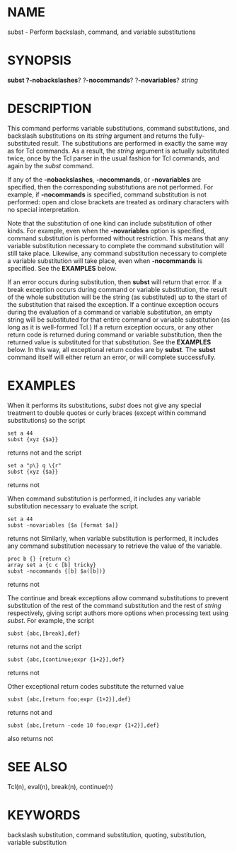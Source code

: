 # NAME

subst - Perform backslash, command, and variable substitutions

# SYNOPSIS

**subst **?**-nobackslashes**? ?**-nocommands**? ?**-novariables**?
*string*

# DESCRIPTION

This command performs variable substitutions, command substitutions, and
backslash substitutions on its *string* argument and returns the
fully-substituted result. The substitutions are performed in exactly the
same way as for Tcl commands. As a result, the *string* argument is
actually substituted twice, once by the Tcl parser in the usual fashion
for Tcl commands, and again by the *subst* command.

If any of the **-nobackslashes**, **-nocommands**, or **-novariables**
are specified, then the corresponding substitutions are not performed.
For example, if **-nocommands** is specified, command substitution is
not performed: open and close brackets are treated as ordinary
characters with no special interpretation.

Note that the substitution of one kind can include substitution of other
kinds. For example, even when the **-novariables** option is specified,
command substitution is performed without restriction. This means that
any variable substitution necessary to complete the command substitution
will still take place. Likewise, any command substitution necessary to
complete a variable substitution will take place, even when
**-nocommands** is specified. See the **EXAMPLES** below.

If an error occurs during substitution, then **subst** will return that
error. If a break exception occurs during command or variable
substitution, the result of the whole substitution will be the string
(as substituted) up to the start of the substitution that raised the
exception. If a continue exception occurs during the evaluation of a
command or variable substitution, an empty string will be substituted
for that entire command or variable substitution (as long as it is
well-formed Tcl.) If a return exception occurs, or any other return code
is returned during command or variable substitution, then the returned
value is substituted for that substitution. See the **EXAMPLES** below.
In this way, all exceptional return codes are by **subst**. The
**subst** command itself will either return an error, or will complete
successfully.

# EXAMPLES

When it performs its substitutions, *subst* does not give any special
treatment to double quotes or curly braces (except within command
substitutions) so the script

    set a 44
    subst {xyz {$a}}

returns not and the script

    set a "p\} q \{r"
    subst {xyz {$a}}

returns not

When command substitution is performed, it includes any variable
substitution necessary to evaluate the script.

    set a 44
    subst -novariables {$a [format $a]}

returns not Similarly, when variable substitution is performed, it
includes any command substitution necessary to retrieve the value of the
variable.

    proc b {} {return c}
    array set a {c c [b] tricky}
    subst -nocommands {[b] $a([b])}

returns not

The continue and break exceptions allow command substitutions to prevent
substitution of the rest of the command substitution and the rest of
*string* respectively, giving script authors more options when
processing text using *subst*. For example, the script

    subst {abc,[break],def}

returns not and the script

    subst {abc,[continue;expr {1+2}],def}

returns not

Other exceptional return codes substitute the returned value

    subst {abc,[return foo;expr {1+2}],def}

returns not and

    subst {abc,[return -code 10 foo;expr {1+2}],def}

also returns not

# SEE ALSO

Tcl(n), eval(n), break(n), continue(n)

# KEYWORDS

backslash substitution, command substitution, quoting, substitution,
variable substitution

<!---
Copyright (c) 1994 The Regents of the University of California
Copyright (c) 1994-1996 Sun Microsystems, Inc
Copyright (c) 2001 Donal K. Fellow
-->

